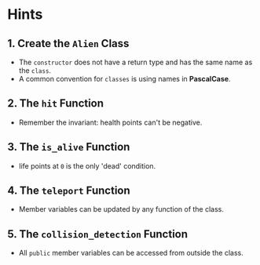 # Hints

## 1. Create the `Alien` Class

- The `constructor` does not have a return type and has the same name as the `class`.
- A common convention for `classes` is using names in __PascalCase__.

## 2. The `hit` Function

- Remember the invariant: health points can't be negative.

## 3. The `is_alive` Function

- life points at `0` is the only 'dead' condition.

## 4. The `teleport` Function

- Member variables can be updated by any function of the class.

## 5. The `collision_detection` Function

- All `public` member variables can be accessed from outside the class.